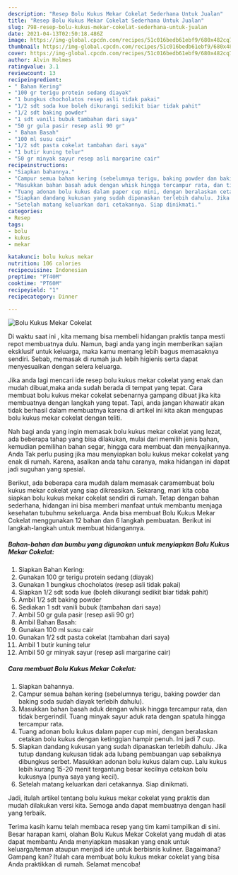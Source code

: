 ```yaml
---
description: "Resep Bolu Kukus Mekar Cokelat Sederhana Untuk Jualan"
title: "Resep Bolu Kukus Mekar Cokelat Sederhana Untuk Jualan"
slug: 798-resep-bolu-kukus-mekar-cokelat-sederhana-untuk-jualan
date: 2021-04-13T02:50:18.486Z
image: https://img-global.cpcdn.com/recipes/51c016bedb61ebf9/680x482cq70/bolu-kukus-mekar-cokelat-foto-resep-utama.jpg
thumbnail: https://img-global.cpcdn.com/recipes/51c016bedb61ebf9/680x482cq70/bolu-kukus-mekar-cokelat-foto-resep-utama.jpg
cover: https://img-global.cpcdn.com/recipes/51c016bedb61ebf9/680x482cq70/bolu-kukus-mekar-cokelat-foto-resep-utama.jpg
author: Alvin Holmes
ratingvalue: 3.1
reviewcount: 13
recipeingredient:
- " Bahan Kering"
- "100 gr terigu protein sedang diayak"
- "1 bungkus chocholatos resep asli tidak pakai"
- "1/2 sdt soda kue boleh dikurangi sedikit biar tidak pahit"
- "1/2 sdt baking powder"
- "1 sdt vanili bubuk tambahan dari saya"
- "50 gr gula pasir resep asli 90 gr"
- " Bahan Basah"
- "100 ml susu cair"
- "1/2 sdt pasta cokelat tambahan dari saya"
- "1 butir kuning telur"
- "50 gr minyak sayur resep asli margarine cair"
recipeinstructions:
- "Siapkan bahannya."
- "Campur semua bahan kering (sebelumnya terigu, baking powder dan baking soda sudah diayak terlebih dahulu)."
- "Masukkan bahan basah aduk dengan whisk hingga tercampur rata, dan tidak bergerindil. Tuang minyak sayur aduk rata dengan spatula hingga tercampur rata."
- "Tuang adonan bolu kukus dalam paper cup mini, dengan beralaskan cetakan bolu kukus dengan ketinggian hampir penuh. Ini jadi 7 cup."
- "Siapkan dandang kukusan yang sudah dipanaskan terlebih dahulu. Jika tutup dandang kukusan tidak ada lubang pembuangan uap sebaiknya dibungkus serbet. Masukkan adonan bolu kukus dalam cup. Lalu kukus lebih kurang 15-20 menit tergantung besar kecilnya cetakan bolu kukusnya (punya saya yang kecil)."
- "Setelah matang keluarkan dari cetakannya. Siap dinikmati."
categories:
- Resep
tags:
- bolu
- kukus
- mekar

katakunci: bolu kukus mekar 
nutrition: 106 calories
recipecuisine: Indonesian
preptime: "PT40M"
cooktime: "PT60M"
recipeyield: "1"
recipecategory: Dinner

---
```



![Bolu Kukus Mekar Cokelat](https://img-global.cpcdn.com/recipes/51c016bedb61ebf9/680x482cq70/bolu-kukus-mekar-cokelat-foto-resep-utama.jpg)

Di waktu  saat ini , kita memang bisa membeli hidangan praktis tanpa mesti repot membuatnya dulu. Namun, bagi anda yang ingin memberikan sajian eksklusif untuk keluarga, maka kamu memang lebih bagus memasaknya sendiri. Sebab, memasak di rumah jauh lebih higienis serta dapat menyesuaikan dengan selera keluarga.

Jika anda lagi mencari ide resep bolu kukus mekar cokelat yang enak dan mudah dibuat,maka anda sudah berada di tempat yang tepat. Cara membuat bolu kukus mekar cokelat  sebenarnya gampang dibuat jika kita membuatnya dengan langkah yang tepat. Tapi, anda jangan khawatir akan tidak berhasil dalam membuatnya 
karena di artikel ini kita akan mengupas bolu kukus mekar cokelat dengan teliti.  



Nah bagi anda yang ingin memasak bolu kukus mekar cokelat yang lezat, ada beberapa tahap yang bisa dilakukan, mulai dari memilih jenis bahan, kemudian pemilihan bahan segar, hingga cara membuat dan menyajikannya. Anda Tak perlu pusing jika mau menyiapkan bolu kukus mekar cokelat yang enak di rumah. Karena, asalkan anda  tahu caranya, maka hidangan ini dapat jadi suguhan yang spesial.

Berikut, ada beberapa cara mudah dalam memasak caramembuat bolu kukus mekar cokelat yang siap dikreasikan. Sekarang, mari kita coba siapkan bolu kukus mekar cokelat sendiri di rumah. Tetap dengan bahan sederhana, hidangan ini bisa memberi manfaat untuk membantu menjaga kesehatan tubuhmu sekeluarga. Anda bisa membuat Bolu Kukus Mekar Cokelat menggunakan 12 bahan dan 6 langkah pembuatan. Berikut ini langkah-langkah untuk membuat hidangannya.

<!--inarticleads1-->

##### Bahan-bahan dan bumbu yang digunakan untuk menyiapkan Bolu Kukus Mekar Cokelat:

1. Siapkan  Bahan Kering:
1. Gunakan 100 gr terigu protein sedang (diayak)
1. Gunakan 1 bungkus chocholatos (resep asli tidak pakai)
1. Siapkan 1/2 sdt soda kue (boleh dikurangi sedikit biar tidak pahit)
1. Ambil 1/2 sdt baking powder
1. Sediakan 1 sdt vanili bubuk (tambahan dari saya)
1. Ambil 50 gr gula pasir (resep asli 90 gr)
1. Ambil  Bahan Basah:
1. Gunakan 100 ml susu cair
1. Gunakan 1/2 sdt pasta cokelat (tambahan dari saya)
1. Ambil 1 butir kuning telur
1. Ambil 50 gr minyak sayur (resep asli margarine cair)




<!--inarticleads2-->

##### Cara membuat Bolu Kukus Mekar Cokelat:

1. Siapkan bahannya.
1. Campur semua bahan kering (sebelumnya terigu, baking powder dan baking soda sudah diayak terlebih dahulu).
1. Masukkan bahan basah aduk dengan whisk hingga tercampur rata, dan tidak bergerindil. Tuang minyak sayur aduk rata dengan spatula hingga tercampur rata.
1. Tuang adonan bolu kukus dalam paper cup mini, dengan beralaskan cetakan bolu kukus dengan ketinggian hampir penuh. Ini jadi 7 cup.
1. Siapkan dandang kukusan yang sudah dipanaskan terlebih dahulu. Jika tutup dandang kukusan tidak ada lubang pembuangan uap sebaiknya dibungkus serbet. Masukkan adonan bolu kukus dalam cup. Lalu kukus lebih kurang 15-20 menit tergantung besar kecilnya cetakan bolu kukusnya (punya saya yang kecil).
1. Setelah matang keluarkan dari cetakannya. Siap dinikmati.




Jadi, itulah artikel tentang  bolu kukus mekar cokelat  yang praktis dan mudah dilakukan versi kita. Semoga anda dapat membuatnya dengan hasil yang terbaik. 

Terima kasih kamu telah membaca resep yang tim kami tampilkan di sini. Besar harapan kami, olahan  Bolu Kukus Mekar Cokelat yang mudah di atas dapat membantu Anda menyiapkan masakan yang enak untuk keluarga/teman ataupun menjadi ide untuk berbisnis kuliner. Bagaimana? Gampang kan? Itulah cara membuat bolu kukus mekar cokelat yang bisa Anda praktikkan di rumah. Selamat mencoba!

